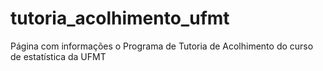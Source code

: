 # tutoria_acolhimento_ufmt
Página com informações o Programa de Tutoria de Acolhimento do curso de estatística da UFMT
